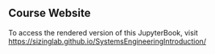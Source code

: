 ## Course Website

To access the rendered version of this JupyterBook, visit https://sizinglab.github.io/SystemsEngineeringIntroduction/
